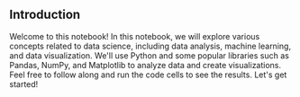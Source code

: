## Introduction
Welcome to this notebook! In this notebook, we will explore various concepts related to data science, including data analysis, machine learning, and data visualization. We'll use Python and some popular libraries such as Pandas, NumPy, and Matplotlib to analyze data and create visualizations. Feel free to follow along and run the code cells to see the results. Let's get started!
